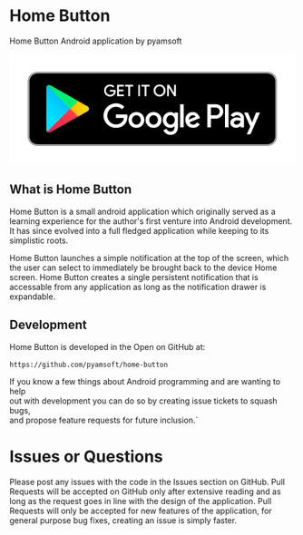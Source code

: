 # Home Button

Home Button Android application by pyamsoft

[![Get it on Google Play](https://raw.githubusercontent.com/pyamsoft/home-button/master/art/google-play-badge.png)][1]

## What is Home Button

Home Button is a small android application which originally served as 
a learning experience for the author's first venture into Android development. 
It has since evolved into a full fledged application while keeping to its 
simplistic roots.

Home Button launches a simple notification at the top of the screen, which 
the user can select to immediately be brought back to the device Home screen. 
Home Button creates a single persistent notification that is accessable from 
any application as long as the notification drawer is expandable.

## Development

Home Button is developed in the Open on GitHub at:  
```
https://github.com/pyamsoft/home-button
```
If you know a few things about Android programming and are wanting to help  
out with development you can do so by creating issue tickets to squash bugs,  
and propose feature requests for future inclusion.`

# Issues or Questions

Please post any issues with the code in the Issues section on GitHub. Pull Requests 
will be accepted on GitHub only after extensive reading and as long as the request 
goes in line with the design of the application. Pull Requests will only be 
accepted for new features of the application, for general purpose bug fixes, creating 
an issue is simply faster.

[1]: https://play.google.com/store/apps/details?id=com.pyamsoft.homebutton

